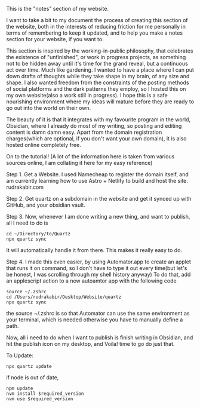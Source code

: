 This is the "notes" section of my website. 

I want to take a bit to my document the process of creating this section of the website, both in the interests of reducing friction for me personally in terms of remembering to keep it updated, and to help you make a notes section for your website, if you want to.

This section is inspired by the working-in-public philosophy, that celebrates the existence of "unfinished", or work in progress projects, as something not to be hidden away until it's time for the grand reveal, but a continuous act over time. Much like gardening. I wanted to have a place where I can put down drafts of thoughts while they take shape in my brain, of any size and shape. I also wanted freedom from the constraints of the posting methods of social platforms and the dark patterns they employ, so I hosted this on my own website(also a work still in progress). I hope this is a safe nourishing environment where my ideas will mature before they are ready to go out into the world on their own.

The beauty of it is that it integrates with my favourite program in the world, Obsidian, where I already do most of my writing, so posting and editing content is damn damn easy. Apart from the domain registration charges(which are optional, if you don't want your own domain), it is also hosted online completely free.

On to the tutorial!
(A lot of the information here is taken from various sources online, I am collating it here for my easy reference)

Step 1. Get a Website. I used Namecheap to register the domain itself, and am currently learning how to use Astro + Netlify to build and host the site. rudrakabir.com

Step 2. Get quartz on a subdomain in the website and get it synced up with GitHub, and your obsidian vault. 

Step 3. Now, whenever I am done writing a new thing, and want to publish, all I need to do is

```
cd ~/Directory/to/Quartz
npx quartz sync
```
It will automatically handle it from there. This makes it really easy to do. 

Step 4. I made this even easier, by using Automator.app to create an applet that runs it on command, so I don't have to type it out every time(but let's be honest, I was scrolling through my shell history anyway)
To do that, add an applescript action to a new autoamtor app with the following code

```
source ~/.zshrc
cd /Users/rudrakabir/Desktop/Website/quartz
npx quartz sync
```

the source ~/.zshrc is so that Automator can use the same environment as your terminal, which is needed otherwise you have to manually define a path.

Now, all i need to do when I want to publish is finish writing in Obsidian, and hit the publish icon on my desktop, and Voila! time to go do just that. 


To Update:

```
npx quartz update
```
if node is out of date,

```
npm update
nvm install $required_version
nvm use $required_version
```


